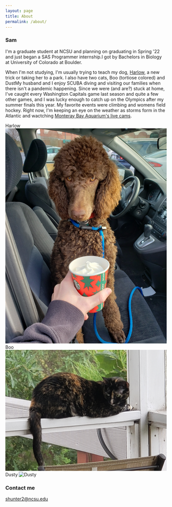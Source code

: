 ```yaml
---
layout: page
title: About
permalink: /about/
---
```


### Sam

I'm a graduate student at NCSU and planning on graduating in Spring '22 and just began a SAS Programmer internship.I got by Bachelors in Biology at University of Colorado at Boulder.

When I'm not studying, I'm usually trying to teach my dog, [Harlow](https://en.wikipedia.org/wiki/Harlow_Shapley), a new trick or taking her to a park. I also have two cats, Boo (tortiose colored) and DustMy husband and I enjoy SCUBA diving and visiting our families when there isn't a pandemic happening. Since we were (and are?) stuck at home, I've caught every Washington Capitals game last season and quite a few other games, and I was lucky enough to catch up on the Olympics after my summer finals this year. My favorite events were climbing and womens field hockey. Right now, I'm keeping an eye on the weather as storms form in the Atlantic and wactching [Monteray Bay Aquarium's live cams](https://www.montereybayaquarium.org/animals/live-cams/sea-otter-cam). 

Harlow
![Harlow](https://raw.githubusercontent.com/sammhunter/sammhunter.github.io/master/images/harlow.jpg)
Boo
![Boo](https://raw.githubusercontent.com/sammhunter/sammhunter.github.io/master/images/boo.jpg)
Dusty
![Dusty](https://raw.githubusercontent.com/sammhunter/sammhunter.github.io/master/images/dusty.jpg)

### Contact me

[shunter2@ncsu.edu](mailto:shunter2@ncsu.edu)
